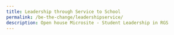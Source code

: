 ```yaml
---
title: Leadership through Service to School
permalink: /be-the-change/leadershipservice/
description: Open house Microsite - Student Leadership in RGS
---
```

